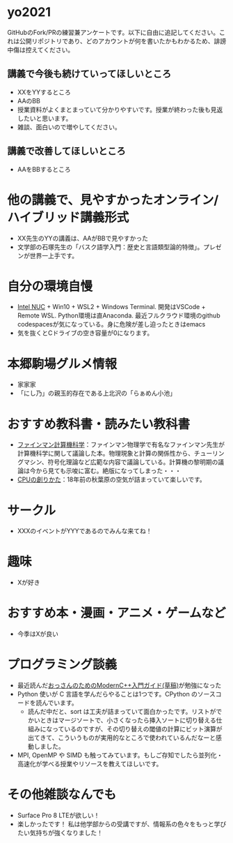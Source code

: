 # yo2021

GitHubのFork/PRの練習兼アンケートです。以下に自由に追記してください。これは公開リポジトリであり、どのアカウントが何を書いたかもわかるため、誹謗中傷は控えてください。

## 講義で今後も続けていってほしいところ
- XXをYYするところ
- AAのBB
- 授業資料がよくまとまっていて分かりやすいです。授業が終わった後も見返したいと思います。
- 雑談、面白いので増やしてください。

## 講義で改善してほしいところ
- AAをBBするところ

# 他の講義で、見やすかったオンライン/ハイブリッド講義形式
- XX先生のYYの講義は、AAがBBで見やすかった
- 文学部の石塚先生の「バスク語学入門：歴史と言語類型論的特徴」。プレゼンが世界一上手です。

# 自分の環境自慢
- [Intel NUC](https://www.intel.co.jp/content/www/jp/ja/products/details/nuc.html) + Win10 + WSL2 + Windows Terminal. 開発はVSCode + Remote WSL. Python環境は直Anaconda. 最近フルクラウド環境のgithub codespacesが気になっている。身に危険が差し迫ったときはemacs
- 気を抜くとCドライブの空き容量が0になります。

# 本郷駒場グルメ情報
- 家家家
- 「にし乃」の親玉的存在である上北沢の「らぁめん小池」

# おすすめ教科書・読みたい教科書
- [ファインマン計算機科学](https://www.amazon.co.jp/%E3%83%95%E3%82%A1%E3%82%A4%E3%83%B3%E3%83%9E%E3%83%B3%E8%A8%88%E7%AE%97%E6%A9%9F%E7%A7%91%E5%AD%A6-%E5%8E%9F-%E5%BA%B7%E5%A4%AB/dp/4000059416)：ファインマン物理学で有名なファインマン先生が計算機科学に関して議論した本。物理現象と計算の関係性から、チューリングマシン、符号化理論など広範な内容で議論している。計算機の黎明期の議論は今から見ても示唆に富む。絶版になってしまった・・・
- [CPUの創りかた](https://www.amazon.co.jp/dp/B08639XM13/)：18年前の秋葉原の空気が詰まっていて楽しいです。

# サークル
- XXXのイベントがYYYであるのでみんな来てね！

# 趣味
- Xが好き

# おすすめ本・漫画・アニメ・ゲームなど
- 今季はXが良い

# プログラミング談義
- 最近読んだ[おっさんのためのModernC++入門ガイド(草稿)](https://dec9ue.hatenablog.com/entry/2021/03/13/124818)が勉強になった
- Python 使いが C 言語を学んだらやることは1つです。CPython のソースコードを読んでいます。
  - 読んだ中だと、sort は工夫が詰まっていて面白かったです。リストがでかいときはマージソートで、小さくなったら挿入ソートに切り替える仕組みになっているのですが、その切り替えの閾値の計算にビット演算が出てきて、こういうものが実用的なところで使われているんだなーと感動しました。
- MPI, OpenMP や SIMD も触ってみています。もしご存知でしたら並列化・高速化が学べる授業やリソースを教えてほしいです。

# その他雑談なんでも
- Surface Pro 8 LTEが欲しい！
- 楽しかったです！ 私は他学部からの受講ですが、情報系の色々をもっと学びたい気持ちが強くなりました！
